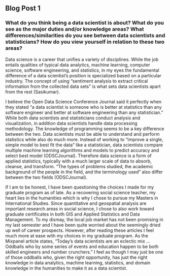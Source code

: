 ## Blog Post 1

### What do you think being a data scientist is about?  What do you see as the major duties and/or knowledge areas?  What differences/similarities do you see between data scientists and statisticians?  How do you view yourself in relation to these two areas?

Data science is a career that unifies a variety of disciplines. While the job entails qualities of typical data analytics, machine learning, computer science, software engineering, and statistics, in my eyes the fundamental difference of a data scientist’s position is specialized based on a particular industry.   The concept of using “sentiment analysis to extract critical information from the collected data sets” is what sets data scientists apart from the rest (Sasikumar). 

I believe the Open Data Science Conference Journal said it perfectly when they stated “a data scientist is someone who is better at statistics than any software engineer and better at software engineering than any statistician.” While both data scientists and statisticians conduct analysis and visualization, in addition data scientists handle data processing methodology. The knowledge of programming seems to be a key difference between the two. Data scientists must be able to understand and perform statistics while also do much more.  Instead of working to “improve a single, simple model to best fit the data” like a statistician, data scientists compare multiple machine learning algorithms and models to predict accuracy and select best model (ODSCJournal). Therefore data science is a form of applied statistics, typically with a much larger scale of data to absorb, cleanse, and transform. “The types of problems studied, the academic background of the people in the field, and the terminology used” also differ between the two fields (ODSCJournal). 

If I am to be honest, I have been questioning the choices I made for my graduate program as of late.  As a recovering social science teacher, my heart lies in the humanities which is why I chose to pursue my Masters in International Studies.  Since quantitative and geospatial analysis are important research areas in social science, I chose to also work toward graduate certificates in both GIS and Applied Statistics and Data Management.   To my dismay, the local job market has not been promising in my last semester and I have been quite worried about the seemingly dried up well of career prospects. However, after reading these articles I feel much more at ease with my choices in my graduate program.  As the Mixpanel article states, “Today’s data scientists are an eclectic mix … Oddballs who by some series of events and education happen to be both skilled engineers and number crunchers.” I feel as though I may just be one of those oddballs who, given the right opportunity, has just the right knowledge in data analytics, machine learning, statistics, and domain knowledge in the humanities to make it as a data scientist. 
